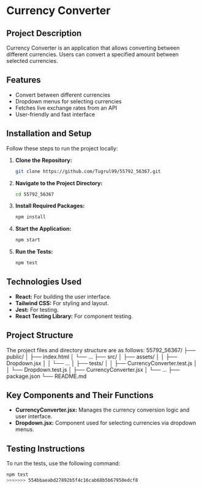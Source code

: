
# Currency Converter

## Project Description
Currency Converter is an application that allows converting between different currencies. Users can convert a specified amount between selected currencies.

## Features
- Convert between different currencies
- Dropdown menus for selecting currencies
- Fetches live exchange rates from an API
- User-friendly and fast interface

## Installation and Setup
Follow these steps to run the project locally:

1. **Clone the Repository:**
    ```bash
    git clone https://github.com/Tugrul99/55792_56367.git
    ```

2. **Navigate to the Project Directory:**
    ```bash
    cd 55792_56367
    ```

3. **Install Required Packages:**
    ```bash
    npm install
    ```

4. **Start the Application:**
    ```bash
    npm start
    ```

5. **Run the Tests:**
    ```bash
    npm test
    ```

## Technologies Used
- **React:** For building the user interface.
- **Tailwind CSS:** For styling and layout.
- **Jest:** For testing.
- **React Testing Library:** For component testing.

## Project Structure
The project files and directory structure are as follows:
55792_56367/
├── public/
│ ├── index.html
│ └── ...
├── src/
│ ├── assets/
│ │ ├── Dropdown.jsx
│ │ └── ...
│ ├── tests/
│ │ ├── CurrencyConverter.test.js
│ │ └── Dropdown.test.js
│ ├── CurrencyConverter.jsx
│ └── ...
├── package.json
└── README.md

## Key Components and Their Functions
- **CurrencyConverter.jsx:** Manages the currency conversion logic and user interface.
- **Dropdown.jsx:** Component used for selecting currencies via dropdown menus.

## Testing Instructions
To run the tests, use the following command:
```bash
npm test
>>>>>>> 554bbaeabd27892b5f4c16cab68b5b67950edcf8
